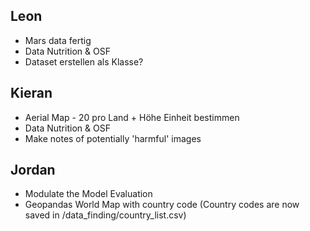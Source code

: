 ## Leon
 - Mars data fertig
 - Data Nutrition & OSF
 - Dataset erstellen als Klasse?
## Kieran
 - Aerial Map - 20 pro Land + Höhe Einheit bestimmen
 - Data Nutrition & OSF
 - Make notes of potentially 'harmful' images
## Jordan
 - Modulate the Model Evaluation
 - Geopandas World Map with country code (Country codes are now saved in /data_finding/country_list.csv)